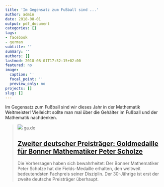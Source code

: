 ```yaml
---
title: 'Im Gegensatz zum Fußball sind ...'
author: admin
date: 2018-08-01
output: pdf_document
categories: []
tags:
- facebook
- german
subtitle: ''
summary: ''
authors: []
lastmod: 2018-08-01T17:52:15+02:00
featured: no
image:
  caption: ''
  focal_point: ''
  preview_only: no
projects: []
slug: []
---
```

Im Gegensatz zum Fußball sind wir dieses Jahr in der Mathematik Weltmeister! Vielleicht sollte man mal über die Gehälter im Fußball und der Mathematik nachdenken.
> [![](https://ga.de/imgs/93/6/2/2/9/5/8/1/9/tok_33c98ba4bc3b52290ab10af988cec7be/w1200_h630_x757_y667_99e26a0d8779ad44.jpg)](https://www.general-anzeiger-bonn.de/news/wissen-und-bildung/wissenschaft/Bonner-Mathematiker-Peter-Scholze-gewinnt-Fields-Medaille-article3912247.html)
> ga.de
> ## [Zweiter deutscher Preisträger: Goldmedaille für Bonner Mathematiker Peter Scholze](https://www.general-anzeiger-bonn.de/news/wissen-und-bildung/wissenschaft/Bonner-Mathematiker-Peter-Scholze-gewinnt-Fields-Medaille-article3912247.html)
>
>Die Vorhersagen haben sich bewahrheitet: Der Bonner Mathematiker Peter Scholze hat die Fields-Medaille erhalten, den weltweit bedeutendsten Fachpreis seiner Disziplin. Der 30-Jährige ist erst der zweite deutsche Preisträger überhaupt.

